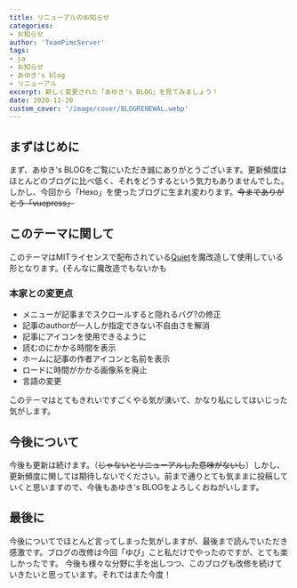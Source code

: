 ```yaml
---
title: リニューアルのお知らせ
categories:
- お知らせ
author: 'TeamPimcServer'
tags:
- ja
- お知らせ
- あゆき's blog
- リニューアル
excerpt: 新しく変更された「あゆき's BLOG」を見てみましょう！
date: 2020-12-20
custom_cover: '/image/cover/BLOGRENEWAL.webp'
---
```


## まずはじめに

まず、あゆき's BLOGをご覧にいただき誠にありがとうございます。更新頻度はほとんどのブログに比べ低く、それをどうするという気力もありませんでした。
しかし、今回から「Hexo」を使ったブログに生まれ変わります。~~今までありがとう「vuepress」~~

## このテーマに関して

このテーマはMITライセンスで配布されている[Quiet](https://github.com/qiaobug/hexo-theme-quiet)を魔改造して使用している形となります。(そんなに魔改造でもないかも

### 本家との変更点

- メニューが記事までスクロールすると隠れるバグ?の修正
- 記事のauthorが一人しか指定できない不自由さを解消
- 記事にアイコンを使用できるように
- 読むのにかかる時間を表示
- ホームに記事の作者アイコンと名前を表示
- ロードに時間がかかる画像系を廃止
- 言語の変更

このテーマはとてもきれいですごくやる気が湧いて、かなり私にしてはいじった気がします。

## 今後について

今後も更新は続けます。（~~じゃないとリニューアルした意味がないし~~）しかし、更新頻度に関しては期待しないでください。前まで通りとても気ままに投稿していくと思いますので、今後もあゆき's BLOGをよろしくおねがいします。

## 最後に

今後についてでほとんど言ってしまった気がしますが、最後まで読んでいただき感激です。ブログの改修は今回「ゆぴ」こと私だけでやったのですが、とても楽しかったです。
今後も様々な分野に手を出しつつ、このブログも改修を続けていきたいと思っています。それではまた今度！